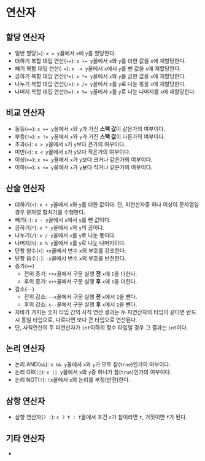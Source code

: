 # 연산자
## 할당 연산자
- 일반 할당(`=`): `x = y`꼴에서 `x`에 `y`를 할당한다.
- 더하기 복합 대입 연산(`+=`): `x += y`꼴에서 `x`와 `y`를 더한 값을 `x`에 재할당한다.
- 빼기 복합 대입 연산(`-=`): `x -= y`꼴에서 `x`에서 `y`를 뺀 값을 `x`에 재할당한다.
- 곱하기 복합 대입 연산(`*=`): `x *= y`꼴에서 `x`와 `y`를 곱한 값을 `x`에 재할당한다.
- 나누기 복합 대입 연산(`/=`): `x /= y`꼴에서 `x`를 `y`로 나눈 몫을 `x`에 재할당한다.
- 나머지 복합 대입 연산(`%=`): `x %= y`꼴에서 `x`를 `y`로 나눈 나머지를 `x`에 재할당한다.

## 비교 연산자
- 동등(`==`): `x == y`꼴에서 `x`와 `y`가 가진 **스택 값**이 같은가의 여부이다.
- 부등(`!=`): `x != y`꼴에서 `x`와 `y`가 가진 **스택 값**이 다른가의 여부이다.
- 초과(`>`): `x > y`꼴에서 `x`가 `y`보다 큰가의 여부이다.
- 미만(`<`): `x < y`꼴에서 `x`가 `y`보다 작은가의 여부이다.
- 이상(`>=`): `x >= y`꼴에서 `x`가 `y`보다 크거나 같은가의 여부이다.
- 이하(`<=`): `x <= y`꼴에서 `x`가 `y`보다 작거나 같은가의 여부이다.

## 산술 연산자
- 더하기(`+`): `x + y`꼴에서 `x`와 `y`를 더한 값이다. 단, 피연산자중 하나 이상이 문자열일 경우 문자열 합치기를 수행한다.
- 빼기(`-`): `x - y`꼴에서 `x`에서 `y`를 뺀 값이다.
- 곱하기(`*`): `x * y`꼴에서 `x`와 `y`의 곱이다.
- 나누기(`/`): `x / y`꼴에서 `x`를 `y`로 나눈 몫이다.
- 나머지(`%`): `x % y`꼴에서 `x`를 `y`로 나눈 나머지이다.
- 단항 양수(`+`): `+x`꼴에서 변수 `x`의 부호를 강조한다.
- 단항 음수(`-`): `-x`꼴에서 변수 `x`의 부호를 반전한다.
- 증가(`++`)
    - 전위 증가: `++x`꼴에서 구문 실행 **전** `x`에 `1`을 더한다.
    - 후위 증가: `x++`꼴에서 구문 실행 **후** `x`에 `1`을 더한다.
- 감소(`--`)
    - 전위 감소: `--x`꼴에서 구문 실행 **전** `x`에서 `1`을 뺀다.
    - 후위 감소: `x--`꼴에서 구문 실행 **후** `x`에서 `1`을 뺀다.
- 자바가 가지는 숫자 타입 간의 사칙 연산 결과는 두 피연산자의 타입이 같다면 반드시 동일 타입으로, 다르다면 보다 큰 타입으로 연산된다.
- 단, 사칙연산의 두 피연산자가 `int`이하의 정수 타입일 경우 그 결과는 `int`이다.

## 논리 연산자
- 논리 AND(`&&`): `x && y`꼴에서 `x`와 `y`가 모두 참(`true`)인가의 여부이다.
- 논리 OR(`||`): `x || y`꼴에서 `x`와 `y`중 하나가 참(`true`)인가의 여부이다.
- 논리 NOT(`!`): `!x`꼴에서 `x`의 논리를 부정(반전)한다.

## 삼항 연산자
- 삼항 연산자(`? :`): `c ? t : f`꼴에서 조건 `c`가 참이라면 `t`, 거짓이면 `f`가 된다.

## 기타 연산자
-
